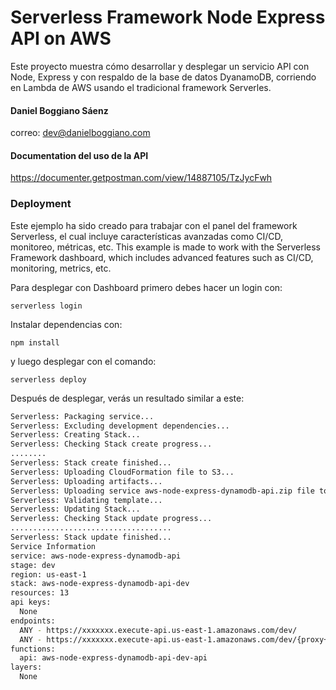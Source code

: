 # Serverless Framework Node Express API on AWS

Este proyecto muestra cómo desarrollar y desplegar un servicio API con Node, Express y con respaldo de la base de datos DyanamoDB, corriendo en Lambda de AWS usando el tradicional framework Serverles.

#### Daniel Boggiano Sáenz
correo: dev@danielboggiano.com

#### Documentation del uso de la API
https://documenter.getpostman.com/view/14887105/TzJycFwh

### Deployment

Este ejemplo ha sido creado para trabajar con el panel del framework Serverless, el cual incluye características avanzadas como CI/CD, monitoreo, métricas, etc.
This example is made to work with the Serverless Framework dashboard, which includes advanced features such as CI/CD, monitoring, metrics, etc.

Para desplegar con Dashboard primero debes hacer un login con:

```
serverless login
```

Instalar dependencias con:

```
npm install
```

y luego desplegar con el comando:

```
serverless deploy
```

Después de desplegar, verás un resultado similar a este:

```bash
Serverless: Packaging service...
Serverless: Excluding development dependencies...
Serverless: Creating Stack...
Serverless: Checking Stack create progress...
........
Serverless: Stack create finished...
Serverless: Uploading CloudFormation file to S3...
Serverless: Uploading artifacts...
Serverless: Uploading service aws-node-express-dynamodb-api.zip file to S3 (718.53 KB)...
Serverless: Validating template...
Serverless: Updating Stack...
Serverless: Checking Stack update progress...
....................................
Serverless: Stack update finished...
Service Information
service: aws-node-express-dynamodb-api
stage: dev
region: us-east-1
stack: aws-node-express-dynamodb-api-dev
resources: 13
api keys:
  None
endpoints:
  ANY - https://xxxxxxx.execute-api.us-east-1.amazonaws.com/dev/
  ANY - https://xxxxxxx.execute-api.us-east-1.amazonaws.com/dev/{proxy+}
functions:
  api: aws-node-express-dynamodb-api-dev-api
layers:
  None
```
